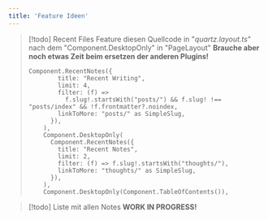 ```yaml
---
title: 'Feature Ideen'
---
```


> [!todo] Recent Files Feature
> diesen Quellcode in "*quartz.layout.ts*" nach dem "Component.DesktopOnly" in "PageLayout" 
> **Brauche aber noch etwas Zeit beim ersetzen der anderen Plugins!**
> 
> ```
> Component.RecentNotes({
>         title: "Recent Writing",
>         limit: 4,
>         filter: (f) =>
>           f.slug!.startsWith("posts/") && f.slug! !== "posts/index" && !f.frontmatter?.noindex,
>         linkToMore: "posts/" as SimpleSlug,
>       }),
>     ),
>     Component.DesktopOnly(
>       Component.RecentNotes({
>         title: "Recent Notes",
>         limit: 2,
>         filter: (f) => f.slug!.startsWith("thoughts/"),
>         linkToMore: "thoughts/" as SimpleSlug,
>       }),
>     ),
>     Component.DesktopOnly(Component.TableOfContents()),


> [!todo] Liste mit allen Notes
> **WORK IN PROGRESS!**


